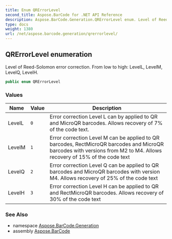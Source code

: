 ```yaml
---
title: Enum QRErrorLevel
second_title: Aspose.BarCode for .NET API Reference
description: Aspose.BarCode.Generation.QRErrorLevel enum. Level of ReedSolomon error correction. From low to high LevelL LevelM LevelQ LevelH
type: docs
weight: 1380
url: /net/aspose.barcode.generation/qrerrorlevel/
---
```

## QRErrorLevel enumeration

Level of Reed-Solomon error correction. From low to high: LevelL, LevelM, LevelQ, LevelH.

```csharp
public enum QRErrorLevel
```

### Values

| Name | Value | Description |
| --- | --- | --- |
| LevelL | `0` | Error correction Level L can by applied to QR and MicroQR barcodes. Allows recovery of 7% of the code text. |
| LevelM | `1` | Error correction Level M can be applied to QR barcodes, RectMicroQR barcodes and MicroQR barcodes with versions from M2 to M4. Allows recovery of 15% of the code text |
| LevelQ | `2` | Error correction Level Q can be applied to QR barcodes and MicroQR barcodes with version M4. Allows recovery of 25% of the code text |
| LevelH | `3` | Error correction Level H can be applied to QR and RectMicroQR barcodes. Allows recovery of 30% of the code text |

### See Also

* namespace [Aspose.BarCode.Generation](../../aspose.barcode.generation/)
* assembly [Aspose.BarCode](../../)


